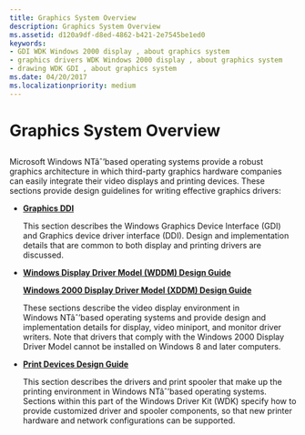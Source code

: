 ```yaml
---
title: Graphics System Overview
description: Graphics System Overview
ms.assetid: d120a9df-d8ed-4862-b421-2e7545be1ed0
keywords:
- GDI WDK Windows 2000 display , about graphics system
- graphics drivers WDK Windows 2000 display , about graphics system
- drawing WDK GDI , about graphics system
ms.date: 04/20/2017
ms.localizationpriority: medium
---
```


# Graphics System Overview


## <span id="ddk_graphics_system_overview_gg"></span><span id="DDK_GRAPHICS_SYSTEM_OVERVIEW_GG"></span>


Microsoft Windows NTâˆ’based operating systems provide a robust graphics architecture in which third-party graphics hardware companies can easily integrate their video displays and printing devices. These sections provide design guidelines for writing effective graphics drivers:

-   [**Graphics DDI**](using-the-graphics-ddi.md)

    This section describes the Windows Graphics Device Interface (GDI) and Graphics device driver interface (DDI). Design and implementation details that are common to both display and printing drivers are discussed.

-   [**Windows Display Driver Model (WDDM) Design Guide**](windows-vista-display-driver-model-design-guide.md)

    [**Windows 2000 Display Driver Model (XDDM) Design Guide**](windows-2000-display-driver-model-design-guide.md)

    These sections describe the video display environment in Windows NTâˆ’based operating systems and provide design and implementation details for display, video miniport, and monitor driver writers. Note that drivers that comply with the Windows 2000 Display Driver Model cannot be installed on Windows 8 and later computers.

-   [**Print Devices Design Guide**](https://msdn.microsoft.com/library/windows/hardware/ff561035)

    This section describes the drivers and print spooler that make up the printing environment in Windows NTâˆ’based operating systems. Sections within this part of the Windows Driver Kit (WDK) specify how to provide customized driver and spooler components, so that new printer hardware and network configurations can be supported.

 

 





